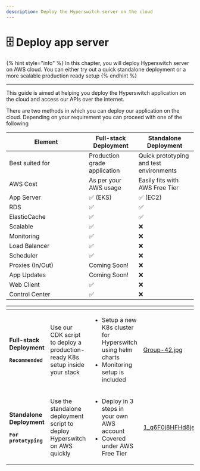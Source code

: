 ```yaml
---
description: Deploy the Hyperswitch server on the cloud
---
```


# 🗄 Deploy app server

{% hint style="info" %}
In this chapter, you will deploy Hyperswitch server on AWS cloud. You can either try out a quick standalone deployment or a more scalable production ready setup
{% endhint %}

***

This guide is aimed at helping you deploy the Hyperswitch application on the cloud and access our APIs over the internet.

There are two methods in which you can deploy our application on the cloud. Depending on your requirement you can proceed with one of the following

<table><thead><tr><th width="198.33333333333331">Element</th><th>Full-stack Deployment</th><th>Standalone Deployment</th></tr></thead><tbody><tr><td>Best suited for</td><td>Production grade application</td><td>Quick prototyping and test environments</td></tr><tr><td>AWS Cost </td><td>As per your AWS usage</td><td>Easily fits with AWS Free Tier</td></tr><tr><td>App Server</td><td><span data-gb-custom-inline data-tag="emoji" data-code="2705">✅</span> (EKS)</td><td><span data-gb-custom-inline data-tag="emoji" data-code="2705">✅</span> (EC2)</td></tr><tr><td>RDS</td><td><span data-gb-custom-inline data-tag="emoji" data-code="2705">✅</span></td><td><span data-gb-custom-inline data-tag="emoji" data-code="2705">✅</span></td></tr><tr><td>ElasticCache</td><td><span data-gb-custom-inline data-tag="emoji" data-code="2705">✅</span></td><td><span data-gb-custom-inline data-tag="emoji" data-code="2705">✅</span></td></tr><tr><td>Scalable</td><td><span data-gb-custom-inline data-tag="emoji" data-code="2705">✅</span></td><td><span data-gb-custom-inline data-tag="emoji" data-code="274c">❌</span></td></tr><tr><td>Monitoring</td><td><span data-gb-custom-inline data-tag="emoji" data-code="2705">✅</span></td><td><span data-gb-custom-inline data-tag="emoji" data-code="274c">❌</span></td></tr><tr><td>Load Balancer</td><td><span data-gb-custom-inline data-tag="emoji" data-code="2705">✅</span></td><td><span data-gb-custom-inline data-tag="emoji" data-code="274c">❌</span></td></tr><tr><td>Scheduler</td><td><span data-gb-custom-inline data-tag="emoji" data-code="2705">✅</span></td><td><span data-gb-custom-inline data-tag="emoji" data-code="274c">❌</span></td></tr><tr><td>Proxies (In/Out)</td><td>Coming Soon!</td><td><span data-gb-custom-inline data-tag="emoji" data-code="274c">❌</span></td></tr><tr><td>App Updates</td><td>Coming Soon!</td><td><span data-gb-custom-inline data-tag="emoji" data-code="274c">❌</span></td></tr><tr><td>Web Client</td><td><span data-gb-custom-inline data-tag="emoji" data-code="2705">✅</span></td><td><span data-gb-custom-inline data-tag="emoji" data-code="274c">❌</span></td></tr><tr><td>Control Center</td><td><span data-gb-custom-inline data-tag="emoji" data-code="2705">✅</span></td><td><span data-gb-custom-inline data-tag="emoji" data-code="274c">❌</span></td></tr></tbody></table>





<table data-card-size="large" data-view="cards" data-full-width="false"><thead><tr><th></th><th></th><th></th><th data-hidden data-card-cover data-type="files"></th><th data-hidden data-card-target data-type="content-ref"></th></tr></thead><tbody><tr><td><p><strong>Full-stack Deployment</strong></p><p><strong><code>Recommended</code></strong> </p></td><td><p></p><p>Use our CDK script to deploy a production-ready K8s setup inside your stack</p></td><td><ul><li>Setup a new K8s cluster for Hyperswitch using helm charts</li><li>Monitoring setup is included</li></ul></td><td><a href="../../../.gitbook/assets/Group-42.jpg">Group-42.jpg</a></td><td><a href="full-stack-deployment.md">full-stack-deployment.md</a></td></tr><tr><td><p><strong>Standalone Deployment</strong> </p><p><strong><code>For prototyping</code></strong></p></td><td><p></p><p>Use the standalone deployment script to deploy Hyperswitch on AWS quickly</p></td><td><ul><li>Deploy in 3 steps in your own AWS account</li><li>Covered under AWS Free Tier</li></ul></td><td><a href="../../../.gitbook/assets/1_q6F0j8HFHd8jeYXyQBqrCQ.jpg">1_q6F0j8HFHd8jeYXyQBqrCQ.jpg</a></td><td><a href="standalone-deployment-for-prototyping.md">standalone-deployment-for-prototyping.md</a></td></tr></tbody></table>

